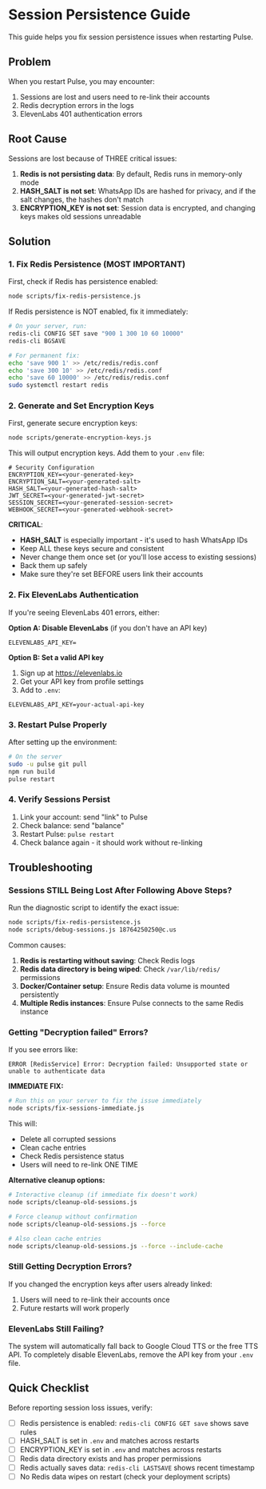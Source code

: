 # Session Persistence Guide

This guide helps you fix session persistence issues when restarting Pulse.

## Problem

When you restart Pulse, you may encounter:
1. Sessions are lost and users need to re-link their accounts
2. Redis decryption errors in the logs
3. ElevenLabs 401 authentication errors

## Root Cause

Sessions are lost because of THREE critical issues:

1. **Redis is not persisting data**: By default, Redis runs in memory-only mode
2. **HASH_SALT is not set**: WhatsApp IDs are hashed for privacy, and if the salt changes, the hashes don't match
3. **ENCRYPTION_KEY is not set**: Session data is encrypted, and changing keys makes old sessions unreadable

## Solution

### 1. Fix Redis Persistence (MOST IMPORTANT)

First, check if Redis has persistence enabled:

```bash
node scripts/fix-redis-persistence.js
```

If Redis persistence is NOT enabled, fix it immediately:

```bash
# On your server, run:
redis-cli CONFIG SET save "900 1 300 10 60 10000"
redis-cli BGSAVE

# For permanent fix:
echo 'save 900 1' >> /etc/redis/redis.conf
echo 'save 300 10' >> /etc/redis/redis.conf  
echo 'save 60 10000' >> /etc/redis/redis.conf
sudo systemctl restart redis
```

### 2. Generate and Set Encryption Keys

First, generate secure encryption keys:

```bash
node scripts/generate-encryption-keys.js
```

This will output encryption keys. Add them to your `.env` file:

```env
# Security Configuration
ENCRYPTION_KEY=<your-generated-key>
ENCRYPTION_SALT=<your-generated-salt>
HASH_SALT=<your-generated-hash-salt>
JWT_SECRET=<your-generated-jwt-secret>
SESSION_SECRET=<your-generated-session-secret>
WEBHOOK_SECRET=<your-generated-webhook-secret>
```

**CRITICAL**: 
- **HASH_SALT** is especially important - it's used to hash WhatsApp IDs
- Keep ALL these keys secure and consistent
- Never change them once set (or you'll lose access to existing sessions)
- Back them up safely
- Make sure they're set BEFORE users link their accounts

### 2. Fix ElevenLabs Authentication

If you're seeing ElevenLabs 401 errors, either:

**Option A: Disable ElevenLabs** (if you don't have an API key)
```env
ELEVENLABS_API_KEY=
```

**Option B: Set a valid API key**
1. Sign up at https://elevenlabs.io
2. Get your API key from profile settings
3. Add to `.env`:
```env
ELEVENLABS_API_KEY=your-actual-api-key
```

### 3. Restart Pulse Properly

After setting up the environment:

```bash
# On the server
sudo -u pulse git pull
npm run build
pulse restart
```

### 4. Verify Sessions Persist

1. Link your account: send "link" to Pulse
2. Check balance: send "balance"
3. Restart Pulse: `pulse restart`
4. Check balance again - it should work without re-linking

## Troubleshooting

### Sessions STILL Being Lost After Following Above Steps?

Run the diagnostic script to identify the exact issue:

```bash
node scripts/fix-redis-persistence.js
node scripts/debug-sessions.js 18764250250@c.us
```

Common causes:
1. **Redis is restarting without saving**: Check Redis logs
2. **Redis data directory is being wiped**: Check `/var/lib/redis/` permissions
3. **Docker/Container setup**: Ensure Redis data volume is mounted persistently
4. **Multiple Redis instances**: Ensure Pulse connects to the same Redis instance

### Getting "Decryption failed" Errors?

If you see errors like:
```
ERROR [RedisService] Error: Decryption failed: Unsupported state or unable to authenticate data
```

**IMMEDIATE FIX:**
```bash
# Run this on your server to fix the issue immediately
node scripts/fix-sessions-immediate.js
```

This will:
- Delete all corrupted sessions
- Clean cache entries
- Check Redis persistence status
- Users will need to re-link ONE TIME

**Alternative cleanup options:**
```bash
# Interactive cleanup (if immediate fix doesn't work)
node scripts/cleanup-old-sessions.js

# Force cleanup without confirmation
node scripts/cleanup-old-sessions.js --force

# Also clean cache entries
node scripts/cleanup-old-sessions.js --force --include-cache
```

### Still Getting Decryption Errors?

If you changed the encryption keys after users already linked:
1. Users will need to re-link their accounts once
2. Future restarts will work properly

### ElevenLabs Still Failing?

The system will automatically fall back to Google Cloud TTS or the free TTS API. To completely disable ElevenLabs, remove the API key from your `.env` file.

## Quick Checklist

Before reporting session loss issues, verify:

- [ ] Redis persistence is enabled: `redis-cli CONFIG GET save` shows save rules
- [ ] HASH_SALT is set in `.env` and matches across restarts
- [ ] ENCRYPTION_KEY is set in `.env` and matches across restarts  
- [ ] Redis data directory exists and has proper permissions
- [ ] Redis actually saves data: `redis-cli LASTSAVE` shows recent timestamp
- [ ] No Redis data wipes on restart (check your deployment scripts)